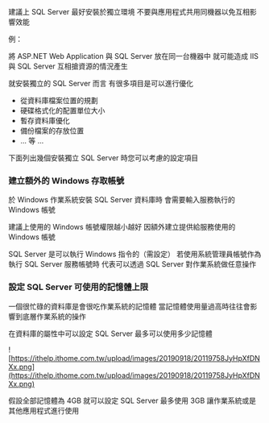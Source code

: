 建議上 SQL Server 最好安裝於獨立環境
不要與應用程式共用同機器以免互相影響效能

例：

將 ASP.NET Web Application 與 SQL Server 放在同一台機器中
就可能造成 IIS 與 SQL Server 互相搶資源的情況產生	
	
就安裝獨立的 SQL Server 而言
有很多項目是可以進行優化

- 從資料庫檔案位置的規劃
- 硬碟格式化的配置單位大小
- 暫存資料庫優化
- 備份檔案的存放位置
- ... 等 ...	

下面列出幾個安裝獨立 SQL Server 時您可以考慮的設定項目

### 建立額外的 Windows 存取帳號

於 Windows 作業系統安裝 SQL Server 資料庫時
會需要輸入服務執行的 Windows 帳號

建議上使用的 Windows 帳號權限越小越好
因額外建立提供給服務使用的 Windows 帳號

SQL Server 是可以執行 Windows 指令的（需設定）
若使用系統管理員帳號作為執行 SQL Server 服務帳號時
代表可以透過 SQL Server 對作業系統做任意操作

### 設定 SQL Server 可使用的記憶體上限

一個很忙碌的資料庫是會很吃作業系統的記憶體
當記憶體使用量過高時往往會影響到底層作業系統的操作

在資料庫的屬性中可以設定 SQL Server 最多可以使用多少記憶體

![https://ithelp.ithome.com.tw/upload/images/20190918/20119758JyHpXfDNXx.png](https://ithelp.ithome.com.tw/upload/images/20190918/20119758JyHpXfDNXx.png)

假設全部記憶體為 4GB
就可以設定 SQL Server 最多使用 3GB
讓作業系統或是其他應用程式進行使用